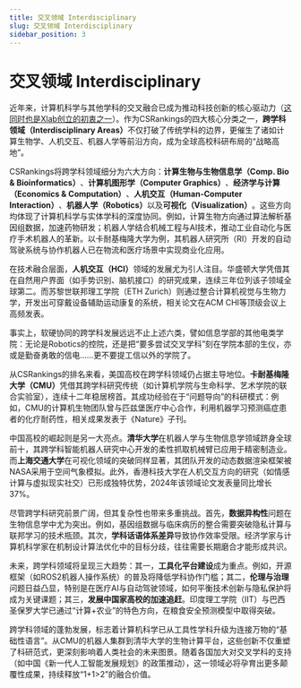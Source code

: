 ```yaml
---
title: 交叉领域 Interdisciplinary
slug: 交叉领域 Interdisciplinary
sidebar_position: 3
---
```



# 交叉领域 Interdisciplinary

近年来，计算机科学与其他学科的交叉融合已成为推动科技创新的核心驱动力（<u>这同时也是Xlab创立的初衷之一</u>）。作为CSRankings的四大核心分类之一，​<b>跨学科领域（Interdisciplinary Areas）​</b>不仅打破了传统学科的边界，更催生了诸如计算生物学、人机交互、机器人学等前沿方向，成为全球高校科研布局的“战略高地”。

CSRankings将跨学科领域细分为六大方向：​<b>计算生物与生物信息学（Comp. Bio & Bioinformatics）​</b>、<b>计算机图形学（Computer Graphics）​</b>、<b>经济学与计算（Economics & Computation）​</b>、<b>人机交互（Human-Computer Interaction）​</b>、<b>机器人学（Robotics）​</b>以及<b>可视化（Visualization）​</b>。这些方向均体现了计算机科学与实体学科的深度协同。例如，计算生物方向通过算法解析基因组数据，加速药物研发；机器人学结合机械工程与AI技术，推动工业自动化与医疗手术机器人的革新。以卡耐基梅隆大学为例，其机器人研究所（RI）开发的自动驾驶系统与协作机器人已在物流和医疗场景中实现商业化应用。

在技术融合层面，​<b>人机交互（HCI）​</b>领域的发展尤为引人注目。华盛顿大学凭借其在自然用户界面（如手势识别、脑机接口）的研究成果，连续三年位列该子领域全球第二。而苏黎世联邦理工学院（ETH Zurich）则通过整合计算机视觉与生物力学，开发出可穿戴设备辅助运动康复的系统，相关论文在ACM CHI等顶级会议上高频发表。

事实上，软硬协同的跨学科发展远远不止上述六类，譬如信息学部的其他电类学院：无论是Robotics的控院，还是把“要多尝试交叉学科”刻在学院本部的生仪，亦或是勤奋勇敢的信电......更不要提工信以外的学院了。

从CSRankings的排名来看，美国高校在跨学科领域仍占据主导地位。<b>卡耐基梅隆大学（CMU）​</b>凭借其跨学科研究传统（如计算机学院与生命科学、艺术学院的联合实验室），连续十二年稳居榜首。其成功经验在于“问题导向”的科研模式：例如，CMU的计算机生物团队曾与匹兹堡医疗中心合作，利用机器学习预测癌症患者的化疗耐药性，相关成果发表于《Nature》子刊。

中国高校的崛起则是另一大亮点。<b>清华大学</b>在机器人学与生物信息学领域跻身全球前十，其跨学科智能机器人研究中心开发的柔性抓取机械臂已应用于精密制造业。而<b>上海交通大学</b>在可视化领域的突破同样显著，其团队开发的动态数据渲染框架被NASA采用于空间气象模拟。此外，香港科技大学在人机交互方向的研究（如情感计算与虚拟现实社交）已形成独特优势，2024年该领域论文发表量同比增长37%。

尽管跨学科研究前景广阔，但其复杂性也带来多重挑战。首先，​<b>数据异构性</b>问题在生物信息学中尤为突出。例如，基因组数据与临床病历的整合需要突破隐私计算与联邦学习的技术瓶颈。其次，​<b>学科话语体系差异</b>导致协作效率受限。经济学家与计算机科学家在机制设计算法优化中的目标分歧，往往需要长期磨合才能形成共识。

未来，跨学科领域将呈现三大趋势：其一，​<b>工具化平台建设</b>成为重点。例如，开源框架（如ROS2机器人操作系统）的普及将降低学科协作门槛；其二，​<b>伦理与治理</b>问题日益凸显，特别是在医疗AI与自动驾驶领域，如何平衡技术创新与隐私保护将成为关键课题；其三，​<b>发展中国家高校的加速追赶</b>。印度理工学院（IIT）与巴西圣保罗大学已通过“计算+农业”的特色方向，在粮食安全预测模型中取得突破。

跨学科领域的蓬勃发展，标志着计算机科学已从工具性学科升级为连接万物的“基础性语言”。从CMU的机器人集群到清华大学的生物计算平台，这些创新不仅重塑了科研范式，更深刻影响着人类社会的未来图景。随着各国加大对交叉学科的支持（如中国《新一代人工智能发展规划》的政策推动），这一领域必将孕育出更多颠覆性成果，持续释放“1+1&gt;2”的融合价值。

